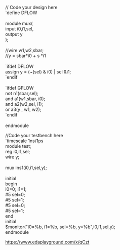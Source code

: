 <p>// Code your design here<br/>
`define DFLOW<br/>
<br/>
module mux(<br/>
 input i0,i1,sel,<br/>
 output y<br/>
 );<br/>
 <br/>
 //wire w1,w2,sbar; <br/>
  //y = sbar*i0 + s *i1<br/>
  <br/>  
 `ifdef DFLOW<br/>
  assign y =  (~(sel) & i0) | sel &i1;<br/>
 `endif<br/>
  <br/>
 `ifdef GFLOW<br/>
 not n1(sbar,sel);<br/>
  and a1(w1,sbar, i0);<br/>
  and a2(w2,sel, i1);<br/>
  or  a3(y , w1, w2);<br/>
 `endif<br/>
  <br/>
endmodule<br/></p>

<p>//Code your testbench here<br/>
`timescale 1ns/1ps<br/>
module test;<br/>
  reg i0,i1,sel;<br/>
  wire y;<br/>
  <br/>
  mux  ins1(i0,i1,sel,y);<br/>
  <br/>
  initial<br/>
    begin<br/>
      i0=0; i1=1;<br/>
      #5 sel=0;<br/>
      #5 sel=1;<br/>
      #5 sel=0;<br/>
      #5 sel=1;<br/>
    end<br/>
  initial<br/>
    $monitor("i0=%b, i1=%b, sel=%b, y=%b",i0,i1,sel,y);<br/>
endmodule<br/></p>


https://www.edaplayground.com/x/qCzt
